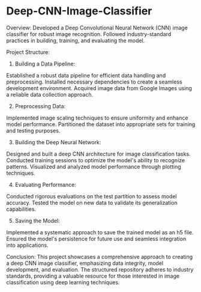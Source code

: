 # Deep-CNN-Image-Classifier
Overview:
Developed a Deep Convolutional Neural Network (CNN) image classifier for robust image recognition. Followed industry-standard practices in building, training, and evaluating the model.

Project Structure:

1. Building a Data Pipeline:

Established a robust data pipeline for efficient data handling and preprocessing.
Installed necessary dependencies to create a seamless development environment.
Acquired image data from Google Images using a reliable data collection approach.

2. Preprocessing Data:

Implemented image scaling techniques to ensure uniformity and enhance model performance.
Partitioned the dataset into appropriate sets for training and testing purposes.

3. Building the Deep Neural Network:

Designed and built a deep CNN architecture for image classification tasks.
Conducted training sessions to optimize the model's ability to recognize patterns.
Visualized and analyzed model performance through plotting techniques.

4. Evaluating Performance:

Conducted rigorous evaluations on the test partition to assess model accuracy.
Tested the model on new data to validate its generalization capabilities.

5. Saving the Model:

Implemented a systematic approach to save the trained model as an h5 file.
Ensured the model's persistence for future use and seamless integration into applications.

Conclusion:
This project showcases a comprehensive approach to creating a deep CNN image classifier, emphasizing data integrity, model development, and evaluation. The structured repository adheres to industry standards, providing a valuable resource for those interested in image classification using deep learning techniques.
